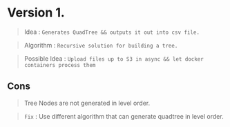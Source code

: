 # Version 1.

> Idea : `Generates QuadTree && outputs it out into csv file.`

> Algorithm : `Recursive solution for building a tree.`

> Possible Idea : `Upload files up to S3 in async && let docker containers process them`


## Cons

> Tree Nodes are not generated in level order.

> `Fix` : Use different algorithm that can generate quadtree in level order.
